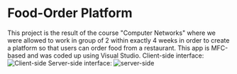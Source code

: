 # Food-Order Platform
This project is the result of the course "Computer Networks" where we were allowed to work in group of 2 within exactly 4 weeks in order to create a platform so that users can order food from a restaurant.
This app is MFC-based and was coded up using Visual Studio.
Client-side interface:
![Client-side](https://user-images.githubusercontent.com/90401104/212589815-a0f74be1-8887-426c-be58-beebcfd609ed.png)
Server-side interface:
![server-side](https://user-images.githubusercontent.com/90401104/212590063-d7545e46-4d66-45d5-9cac-70c465762a95.png)
